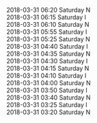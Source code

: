 2018-03-31 06:20 Saturday  N  
2018-03-31 06:15 Saturday  I  
2018-03-31 06:10 Saturday  N  
2018-03-31 05:55 Saturday  I  
2018-03-31 05:25 Saturday  N  
2018-03-31 04:40 Saturday  I  
2018-03-31 04:35 Saturday  N  
2018-03-31 04:30 Saturday  I  
2018-03-31 04:15 Saturday  N  
2018-03-31 04:10 Saturday  I  
2018-03-31 04:00 Saturday  N  
2018-03-31 03:50 Saturday  I  
2018-03-31 03:40 Saturday  N  
2018-03-31 03:25 Saturday  I  
2018-03-31 03:20 Saturday  N  
